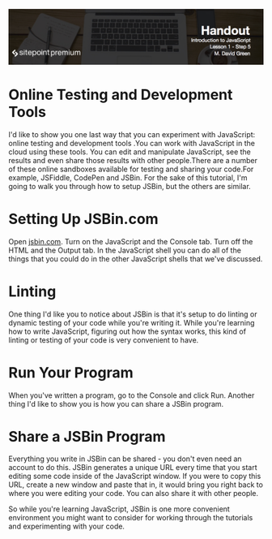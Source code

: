![](headings/introjs1.5.jpg)

# Online Testing and Development Tools

I'd like to show you one last way that you can experiment with JavaScript: online testing and development tools .You can work with JavaScript in the cloud using these tools. You can edit and manipulate JavaScript, see the results and even share those results with other people.There are a number of these online sandboxes available for testing and sharing your code.For example, JSFiddle, CodePen and JSBin. For the sake of this tutorial, I'm going to walk you through how to setup JSBin, but the others are similar.

# Setting Up JSBin.com

Open [jsbin.com](http://jsbin.com). Turn on the JavaScript and the Console tab. Turn off the HTML and the Output tab. In the JavaScript shell you can do all of the things that you could do in the other JavaScript shells that we've discussed.

# Linting

One thing I'd like you to notice about JSBin is that it's setup to do linting or dynamic testing of your code while you're writing it. While you're learning how to write JavaScript, figuring out how the syntax works, this kind of linting or testing of your code is very convenient to have.

# Run Your Program

When you've written a program, go to the Console and click Run. Another thing I'd like to show you is how you can share a JSBin program.

# Share a JSBin Program

Everything you write in JSBin can be shared - you don't even need an account to do this. JSBin generates a unique URL every time that you start editing some code inside of the JavaScript window. If you were to copy this URL, create a new window and paste that in, it would bring you right back to where you were editing your code. You can also share it with other people.

So while you're learning JavaScript, JSBin is one more convenient environment you might want to consider for working through the tutorials and experimenting with your code.